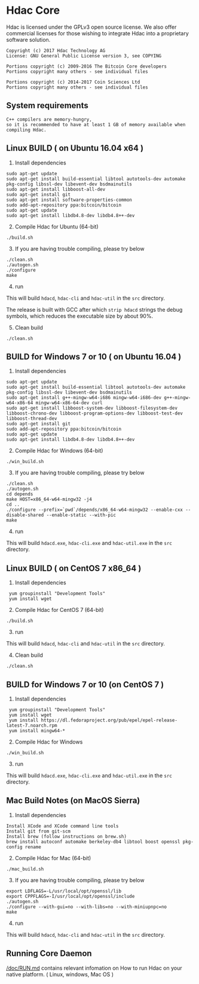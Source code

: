 Hdac Core
==========

Hdac is licensed under the GPLv3 open source license. 
We also offer commercial licenses for those wishing to integrate Hdac 
into a proprietary software solution.

    Copyright (c) 2017 Hdac Technology AG
    License: GNU General Public License version 3, see COPYING

    Portions copyright (c) 2009-2016 The Bitcoin Core developers
    Portions copyright many others - see individual files

    Portions copyright (c) 2014-2017 Coin Sciences Ltd
    Portions copyright many others - see individual files


System requirements
-------------------

    C++ compilers are memory-hungry, 
    so it is recommended to have at least 1 GB of memory available when compiling Hdac.


Linux BUILD ( on Ubuntu 16.04 x64 )
-----------

  1. Install dependencies
    
    sudo apt-get update
    sudo apt-get install build-essential libtool autotools-dev automake pkg-config libssl-dev libevent-dev bsdmainutils
    sudo apt-get install libboost-all-dev
    sudo apt-get install git
    sudo apt-get install software-properties-common
    sudo add-apt-repository ppa:bitcoin/bitcoin
    sudo apt-get update
    sudo apt-get install libdb4.8-dev libdb4.8++-dev


  2. Compile Hdac for Ubuntu (64-bit)
    
    ./build.sh
    
  3. If you are having trouble compiling, please try below

    ./clean.sh
    ./autogen.sh
    ./configure
    make
   
  4. run 

   This will build `hdacd`, `hdac-cli` and `hdac-util` in the `src` directory.

   The release is built with GCC after which `strip hdacd` strings the debug symbols, 
   which reduces the executable size by about 90%.

  5. Clean build

    ./clean.sh
    


BUILD for Windows 7 or 10 ( on Ubuntu 16.04 )
---------------------------------------------


  1. Install dependencies

    sudo apt-get update
    sudo apt-get install build-essential libtool autotools-dev automake pkg-config libssl-dev libevent-dev bsdmainutils
    sudo apt-get install g++-mingw-w64-i686 mingw-w64-i686-dev g++-mingw-w64-x86-64 mingw-w64-x86-64-dev curl
    sudo apt-get install libboost-system-dev libboost-filesystem-dev libboost-chrono-dev libboost-program-options-dev libboost-test-dev libboost-thread-dev
    sudo apt-get install git
    sudo add-apt-repository ppa:bitcoin/bitcoin
    sudo apt-get update
    sudo apt-get install libdb4.8-dev libdb4.8++-dev

  2. Compile Hdac for Windows (64-bit)

    ./win_build.sh    
    
  3. If you are having trouble compiling, please try below

    ./clean.sh
    ./autogen.sh
    cd depends
    make HOST=x86_64-w64-mingw32 -j4
    cd ..
    ./configure --prefix=`pwd`/depends/x86_64-w64-mingw32 --enable-cxx --disable-shared --enable-static --with-pic
    make

  4. run

   This will build `hdacd.exe`, `hdac-cli.exe` and `hdac-util.exe` in the `src` directory.



Linux BUILD ( on CentOS 7 x86_64 )
----------------------------------

   1. Install dependencies

     yum groupinstall "Development Tools"
     yum install wget
     
     
   2. Compile Hdac for CentOS 7 (64-bit)

    ./build.sh
     
   3. run

   This will build `hdacd`, `hdac-cli` and `hdac-util` in the `src` directory.

   4. Clean build

    ./clean.sh
     
     
BUILD for Windows 7 or 10 (on CentOS 7 )
----------------------------------------


   1. Install dependencies

     yum groupinstall "Development Tools"
     yum install wget
     yum install https://dl.fedoraproject.org/pub/epel/epel-release-latest-7.noarch.rpm
     yum install mingw64-*
 
 
   2. Compile Hdac for Windows

    ./win_build.sh     

   3. run

   This will build `hdacd.exe`, `hdac-cli.exe` and `hdac-util.exe` in the `src` directory.


Mac Build Notes (on MacOS Sierra)
---------------------------------

   1. Install dependencies

    Install XCode and XCode command line tools
    Install git from git-scm
    Install brew (follow instructions on brew.sh)
    brew install autoconf automake berkeley-db4 libtool boost openssl pkg-config rename

   2. Compile Hdac for Mac (64-bit)

    ./mac_build.sh
    

   3. If you are having trouble compiling, please try below

    export LDFLAGS=-L/usr/local/opt/openssl/lib
    export CPPFLAGS=-I/usr/local/opt/openssl/include
    ./autogen.sh
    ./configure --with-gui=no --with-libs=no --with-miniupnpc=no
    make

   4. run

   This will build `hdacd`, `hdac-cli` and `hdac-util` in the `src` directory.


Running Core Daemon
-------------------
[/doc/RUN.md](/doc/RUN.md) contains relevant infomation on How to run Hdac on your native platform. ( Linux, windows, Mac OS )

